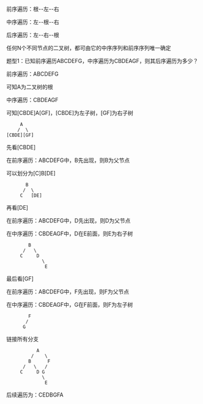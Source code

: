 前序遍历：根--左--右

中序遍历：左--根--右

后序遍历：左--右--根



任何N个不同节点的二叉树，都可由它的中序序列和前序序列唯一确定



题型1：已知前序遍历ABCDEFG，中序遍历为CBDEAGF，则其后序遍历为多少？

前序遍历：ABCDEFG

可知A为二叉树的根

中序遍历：CBDEAGF

可知[CBDE]A[GF]，[CBDE]为左子树，[GF]为右子树

```
     A
    /  \
[CBDE][GF]
```

先看[CBDE]

在前序遍历：ABCDEFG中，B先出现，则B为父节点

可以划分为[C]B[DE]

```
       B
      /  \
     C   [DE] 
```

再看[DE]

在前序遍历：ABCDEFG中，D先出现，则D为父节点

在中序遍历：CBDEAGF中，D在E前面，则E为右子树

```
        B
      /   \
     C     D
             \
              E
```

最后看[GF]

在前序遍历：ABCDEFG中，F先出现，则F为父节点

在中序遍历：CBDEAGF中，G在F前面，则F为左子树

```
        F
       /   
      G 
```

链接所有分支

```
           A
         /    \
        B      F
      /   \   /
     C     D G
             \
              E
```

后续遍历为：CEDBGFA